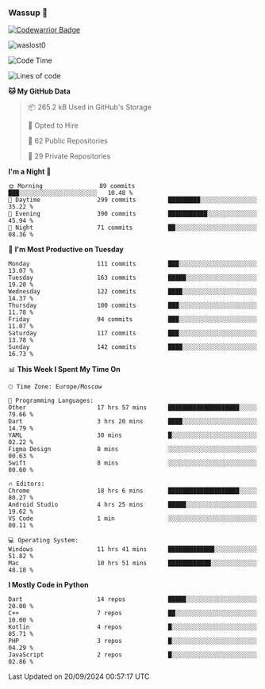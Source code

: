### Wassup 👋

[![Codewarrior Badge](https://www.codewars.com/users/waslost/badges/small)](https://www.codewars.com/users/waslost)

<p align="left"> <img src="https://komarev.com/ghpvc/?username=waslost0" alt="waslost0" /></p>

<!--START_SECTION:waka-->
![Code Time](http://img.shields.io/badge/Code%20Time-4%2C871%20hrs%2031%20mins-blue)

![Lines of code](https://img.shields.io/badge/From%20Hello%20World%20I%27ve%20Written-1.4%20million%20lines%20of%20code-blue)

**🐱 My GitHub Data** 

> 📦 265.2 kB Used in GitHub's Storage 
 > 
> 💼 Opted to Hire
 > 
> 📜 62 Public Repositories 
 > 
> 🔑 29 Private Repositories 
 > 
**I'm a Night 🦉** 

```text
🌞 Morning                89 commits          ███░░░░░░░░░░░░░░░░░░░░░░   10.48 % 
🌆 Daytime                299 commits         █████████░░░░░░░░░░░░░░░░   35.22 % 
🌃 Evening                390 commits         ███████████░░░░░░░░░░░░░░   45.94 % 
🌙 Night                  71 commits          ██░░░░░░░░░░░░░░░░░░░░░░░   08.36 % 
```
📅 **I'm Most Productive on Tuesday** 

```text
Monday                   111 commits         ███░░░░░░░░░░░░░░░░░░░░░░   13.07 % 
Tuesday                  163 commits         █████░░░░░░░░░░░░░░░░░░░░   19.20 % 
Wednesday                122 commits         ████░░░░░░░░░░░░░░░░░░░░░   14.37 % 
Thursday                 100 commits         ███░░░░░░░░░░░░░░░░░░░░░░   11.78 % 
Friday                   94 commits          ███░░░░░░░░░░░░░░░░░░░░░░   11.07 % 
Saturday                 117 commits         ███░░░░░░░░░░░░░░░░░░░░░░   13.78 % 
Sunday                   142 commits         ████░░░░░░░░░░░░░░░░░░░░░   16.73 % 
```


📊 **This Week I Spent My Time On** 

```text
🕑︎ Time Zone: Europe/Moscow

💬 Programming Languages: 
Other                    17 hrs 57 mins      ████████████████████░░░░░   79.66 % 
Dart                     3 hrs 20 mins       ████░░░░░░░░░░░░░░░░░░░░░   14.79 % 
YAML                     30 mins             █░░░░░░░░░░░░░░░░░░░░░░░░   02.22 % 
Figma Design             8 mins              ░░░░░░░░░░░░░░░░░░░░░░░░░   00.63 % 
Swift                    8 mins              ░░░░░░░░░░░░░░░░░░░░░░░░░   00.60 % 

🔥 Editors: 
Chrome                   18 hrs 6 mins       ████████████████████░░░░░   80.27 % 
Android Studio           4 hrs 25 mins       █████░░░░░░░░░░░░░░░░░░░░   19.62 % 
VS Code                  1 min               ░░░░░░░░░░░░░░░░░░░░░░░░░   00.11 % 

💻 Operating System: 
Windows                  11 hrs 41 mins      █████████████░░░░░░░░░░░░   51.82 % 
Mac                      10 hrs 51 mins      ████████████░░░░░░░░░░░░░   48.18 % 
```

**I Mostly Code in Python** 

```text
Dart                     14 repos            █████░░░░░░░░░░░░░░░░░░░░   20.00 % 
C++                      7 repos             ██░░░░░░░░░░░░░░░░░░░░░░░   10.00 % 
Kotlin                   4 repos             █░░░░░░░░░░░░░░░░░░░░░░░░   05.71 % 
PHP                      3 repos             █░░░░░░░░░░░░░░░░░░░░░░░░   04.29 % 
JavaScript               2 repos             █░░░░░░░░░░░░░░░░░░░░░░░░   02.86 % 
```




 Last Updated on 20/09/2024 00:57:17 UTC
<!--END_SECTION:waka-->

